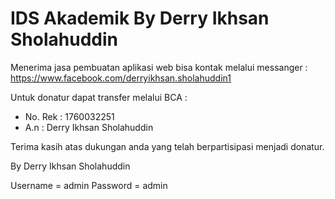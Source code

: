 # IDS Akademik By Derry Ikhsan Sholahuddin

Menerima jasa pembuatan aplikasi web bisa kontak melalui 
messanger : https://www.facebook.com/derryikhsan.sholahuddin1

Untuk donatur dapat transfer melalui BCA :
* No. Rek : 1760032251
* A.n : Derry Ikhsan Sholahuddin

Terima kasih atas dukungan anda yang telah berpartisipasi menjadi donatur.

By Derry Ikhsan Sholahuddin

Username	= admin
Password	= admin 
